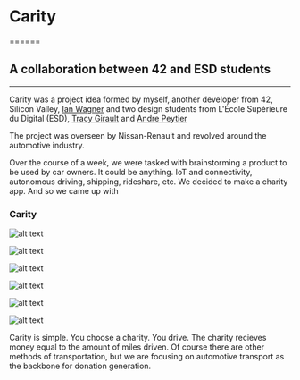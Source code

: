 # Carity
======
## A collaboration between 42 and ESD students
------
Carity was a project idea formed by myself, another developer from 42, Silicon Valley, [Ian Wagner](https://github.com/dawag415) and two design students from L'École Supérieure du Digital (ESD), [Tracy Girault](https://www.linkedin.com/in/tracy-girault-23578b94/?lipi=urn%3Ali%3Apage%3Ad_flagship3_people_connections%3BWq58guDcQpOauQnSt7fyDQ%3D%3D&licu=urn%3Ali%3Acontrol%3Ad_flagship3_people_connections-profile) and [Andre Peytier](https://www.linkedin.com/in/andrea-peytier-44497b96/)

The project was overseen by Nissan-Renault and revolved around the automotive industry.

Over the course of a week, we were tasked with brainstorming a product to be used by car owners. It could be anything. IoT and connectivity, autonomous driving, shipping, rideshare, etc. We decided to make a charity app. And so we came up with

### Carity

![alt text][image1]

![alt text][image2]

![alt text][image3]

![alt text][image4]

![alt text][image5]

![alt text][image6]

Carity is simple. You choose a charity. You drive. The charity recieves money equal to the amount of miles driven. Of course there are other methods of transportation, but we are focusing on automotive transport as the backbone for donation generation.

[image1]: https://github.com/scollet1/scollet1.github.io/blob/master/images/Screen%20Shot%202017-09-26%20at%203.15.40%20PM.png "Opening Screen"

[image2]: https://github.com/scollet1/scollet1.github.io/blob/master/images/Screen%20Shot%202017-09-26%20at%201.47.12%20PM.png "Opening Screen"

[image3]: https://github.com/scollet1/scollet1.github.io/blob/master/images/Screen%20Shot%202017-09-26%20at%201.47.18%20PM.png

[image4]: https://github.com/scollet1/scollet1.github.io/blob/master/images/Screen%20Shot%202017-09-26%20at%201.47.23%20PM.png

[image5]: https://github.com/scollet1/scollet1.github.io/blob/master/images/Screen%20Shot%202017-09-26%20at%201.47.30%20PM.png

[image6]: https://github.com/scollet1/scollet1.github.io/blob/master/images/Screen%20Shot%202017-09-26%20at%201.47.40%20PM.png

